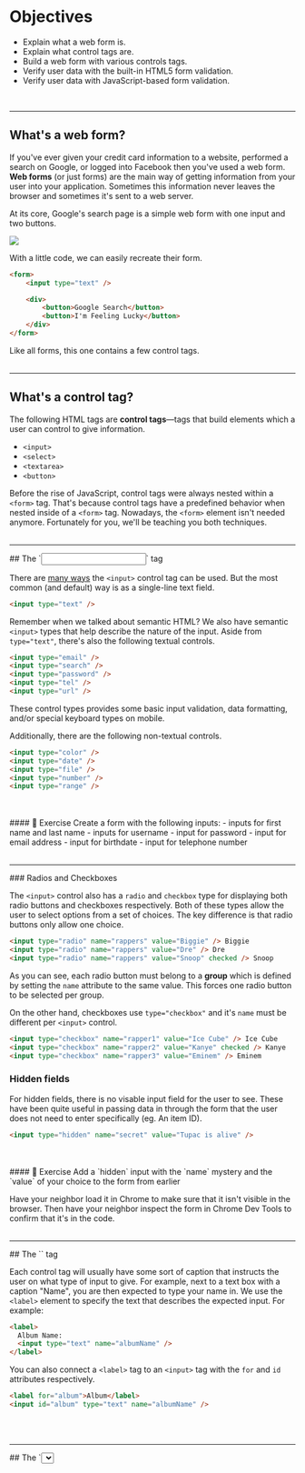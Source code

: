 # Objectives
* Explain what a web form is.
* Explain what control tags are.
* Build a web form with various controls tags.
* Verify user data with the built-in HTML5 form validation.
* Verify user data with JavaScript-based form validation.

<br>
<hr>

## What's a web form?

If you've ever given your credit card information to a website, performed a search on Google, or logged into Facebook then you've used a web form. **Web forms** (or just forms) are the main way of getting information from your user into your application. Sometimes this information never leaves the browser and sometimes it's sent to a web server.

At its core, Google's search page is a simple web form with one input and two buttons.

![](http://i.imgur.com/hcP92bJ.png)

With a little code, we can easily recreate their form.

```html
<form>
	<input type="text" />

	<div>
		<button>Google Search</button>
		<button>I'm Feeling Lucky</button>
	</div>
</form>
```

Like all forms, this one contains a few control tags.
<br>
<br>
<hr>

## What's a control tag?

The following HTML tags are **control tags**—tags that build elements which a user can control to give information.

- `<input>`
- `<select>`
- `<textarea>`
- `<button>`

Before the rise of JavaScript, control tags were always nested within a `<form>` tag. That's because control tags have a predefined behavior when nested inside of a `<form>` tag. Nowadays, the `<form>` element isn't needed anymore. Fortunately for you, we'll be teaching you both techniques.
<br>
<br>
<hr>
## The `<input>` tag

There are [many ways](https://developer.mozilla.org/en-US/docs/Web/HTML/Element/input) the `<input>` control tag can be used. But the most common (and default) way is as a single-line text field.

```html
<input type="text" />
```

Remember when we talked about semantic HTML? We also have semantic `<input>` types that help describe the nature of the input. Aside from `type="text"`, there's also the following textual controls.

```html
<input type="email" />
<input type="search" />
<input type="password" />
<input type="tel" />
<input type="url" />
```

These control types provides some basic input validation, data formatting, and/or special keyboard types on mobile.

Additionally, there are the following non-textual controls.

```html
<input type="color" />
<input type="date" />
<input type="file" />
<input type="number" />
<input type="range" />
```
<br>
<br>
#### 💪 Exercise
Create a form with the following inputs:
- inputs for first name and last name
- inputs for username
- input for password
- input for email address
- input for birthdate
- input for telephone number

<br>
<br>
<hr>
### Radios and Checkboxes

The `<input>` control also has a `radio` and `checkbox` type for displaying both radio buttons and checkboxes respectively. Both of these types allow the user to select options from a set of choices. The key difference is that radio buttons only allow one choice.

```html
<input type="radio" name="rappers" value="Biggie" /> Biggie
<input type="radio" name="rappers" value="Dre" /> Dre
<input type="radio" name="rappers" value="Snoop" checked /> Snoop
```

As you can see, each radio button must belong to a **group** which is defined by setting the `name` attribute to the same value. This forces one radio button to be selected per group.

On the other hand, checkboxes use `type="checkbox"` and it's `name` must be different per `<input>` control.

```html
<input type="checkbox" name="rapper1" value="Ice Cube" /> Ice Cube
<input type="checkbox" name="rapper2" value="Kanye" checked /> Kanye
<input type="checkbox" name="rapper3" value="Eminem" /> Eminem
```

### Hidden fields

For hidden fields, there is no visable input field for the user to see. These have been quite useful in passing data in through the form that the user does not need to enter specifically (eg. An item ID).

```html
<input type="hidden" name="secret" value="Tupac is alive" />
```
<br>
<br>
#### 💪 Exercise
Add a `hidden` input with the `name` mystery and the `value` of your choice to the form from earlier

Have your neighbor load it in Chrome to make sure that it isn't visible in the browser. Then have your neighbor inspect the form in Chrome Dev Tools to confirm that it's in the code.
<br>
<br>
<hr>
## The `<label>` tag

Each control tag will usually have some sort of caption that instructs the user on what type of input to give. For example, next to a text box with a caption "Name", you are then expected to type your name in. We use the `<label>` element to specify the text that describes the expected input. For example:

```html
<label>
  Album Name:
  <input type="text" name="albumName" />
</label>
```

You can also connect a `<label>` tag to an `<input>` tag with the `for` and `id` attributes respectively.

```html
<label for="album">Album</label>
<input id="album" type="text" name="albumName" />
```
<br>
<br>
<hr>
## The `<select>` tag

You can create select boxes that allow the user to choose from a set of options.

```html
<!-- The second option will be initially selected. -->

<select name="vh1_show">
  <option value="basketball_wives_la">Basketball Wives LA</option>
  <option value="get_rich_or_die_tryin" selected>Get Rich or Die Tryin'</option>
  <option value="black_ink_crew">Black Ink Crew</option>
</select>
```
You also have the ability to allow users to select multiple options by using the `multiple` attribute.

```html
<!-- The second and third option will be initially selected. -->

<select name="vh1_show" multiple>
  <option value="the_jamie_foxx_show">The Jamie Foxx Show</option>
  <option value="fresh_prince_of_bel_air" selected>Fresh Prince of Bel-Air</option>
  <option value="love_and_hip_hop_atlanta">Love and Hip Hop Atlanta</option>
</select>
```
<br>
<br>
#### 💪 Exercise
Create a new survey form with the following `options` of favorite cereal, or something else of your choosing:
- Frosted Flakes
- Honey Nut Cheerios
- Cinnamon Toast Crunch

<br>
<br>
<hr>
## Buttons

We've seen plenty of buttons before, but let's dig a little bit deeper.

```html
<button name="button">Belly</button>
```

Buttons contain a `type` attribute with three options.

* `button` (default)
* `submit` (default when in a form)
* `reset`

```html
<button type="button">This an anonymous button</button>
<button type="submit">This a submit button</button>
<button type="reset">This a reset button</button>
```

<br>
<br>
#### 💪 Exercise
Add `submit` and `reset` buttons to your survey form.
<br>
<br>
<hr>
## Common Attributes

With control tags, there are a variety of attributes available. Many attributes vary by tag and some are nonstandard but highly recommended. Take a look at [MDN](https://developer.mozilla.org/en-US/docs/Web/HTML/Element/input) and let's discuss the following attributes:

- `autocapitalize`
- `autocomplete`
- `autofocus`
- `checked`
- `disabled`
- `maxlength`
- `minlength`
- `multiple`
- `name`
- `placeholder`
- `pattern`
- `required`
- `readonly`
- `size`
- `spellcheck`
- `tabindex`
- `value`

<br>
<br>
#### 💪 Exercise
Look up three of the listed common attributes on MDN. Turn to your neighbor and talk about them.
<br>
<br>
<hr>
## Materialize Forms

Let's start with the Materialize [documentation](http://materializecss.com/forms.html) on forms specifically. Materialize includes some simple ways to make your forms look awesome.
<br>
<br>
#### 💪 Exercise
Add Materialize CSS styling to your favorite cereal form.
<br>
<br>
<hr>
## HTML and JS Form Validation

<hr>
## Why?

As a web developer, you will spend just an obscene amount of time working on HTML forms. Form validation is a large part of what is project-specific, and dependent on what's called "business logic". Because it varies from project to project, what gets validated and how, according to what needs, is something that's always being tweaked, prodded and updated. 9 times out of 10 when you collect information from a user, it's going to be from a form, and you want the user to have a nice experience.

We're also validating our form input because our programs can't work without proper inputs. Writing simple programs up until this point means only one person has been using your program: you. In the future, this won't be the case- sometimes forms are confusing if you don't know how they work in advance. Your users will often make mistakes, and will often need to be corrected in an expedient way that encourages the user to continue interacting with the form.

So what do we do to ensure we get good input for our programs?
<br>
<br>
<hr>
## Form Validation

### HTML5 Validation

First, we need to make it easy for humans with good intentions to use our interface. We can use a number of HTML5 capabilities to do this, such as tabindex, input types, and patterns.
<br>
<br>
#### 💪 Exercise
Given the form below, change it to use HTML5 form validation techniques.
Make sure:

 * Email fields are `type="email"`
 * numerical fields are `type="number"`, one that makes sense
 * Required fields have the `required` attribute (with no ="true"- check the documentation)
 * Set the `tabindex` property on each form element

```html
<form>
	<label>Name (required)</label>
	<input type="text" name="name" />
	<label>Email (required)</label>
	<input type="text" name="email" />
	<label>Age (required, must be older than 13)</label>
	<input type="text" name="age" />

	<label>Number of siblings</label>
	<input type="text" name="siblings" />

	<label>Number of rooms in your house</label>
	<input type="text" name="rooms" />

	<label>Blog url</label>
	<input type="text" name="blog" />

	<label>Twitter Username</label>
	<input type="text" name="twitter" />
	<input type="submit" />
</form>

```

***Bonus*** If you know regex, use the `pattern` property to ensure users include an @ sign in front of their twitter username.
<br>
<br>
<hr>
### What will HTML5 do?

When an element is invalid, two things occur:

* The element will now match a special CSS pseudo-class called :invalid. This allows you to stylize your invalid elements. Similarly, valid elements match the :valid pseudo-class.
* The browser will try to block the user from submitting the form.

<br>
<br>
<hr>
## JS Validation

Now that we've done some validation with HTML5, it's time to use JS to finish up the job.

### Accessing values

There are a number of validation libraries that we can use, that will allow us to validate our forms using code someone else has written. Rather than doing that, however, we need to understand how these libraries go about doing what they do, which we'll do by doing some implementation.

First, let's look at how to go about getting the values of the form:

**Get the value of an `input` element**

Given: `<input type="phone" name="phone" id="phone" />`

```javascript
var phoneValue = document.getElementById("phone").value;
```

Using either of these techniques, we can access the current value of any `input` element. This also works for `textarea` elements.

Take a look at the code below for how to access other kinds of form input through the DOM.

```javascript
var form = document.querySelector('#some-form');
var input = document.querySelector('#some-input');

document.forms;           // Get all forms on a page
form.elements;            // Get all form elements
input.type.toLowerCase(); // Get input type (radio, checkbox, text, etc.)
input.value;              // Get input value
input.name;               // Get input name
input.checked;            // Get the checked status of a checkbox or radio button
input.disabled;           // Get input disabled status
```

[source: gomakestuff](http://gomakethings.com/ditching-jquery/#working-with-forms)

[(why we're using .checked)](https://jsperf.com/prop-vs-ischecked/5)
<br>
<br>
#### 💪 Exercise
Load your favorite cereal form in the browser. Use JavaScript to access the different form inputs in the browser console.
<br>
<br>
<hr>
### When to access values

Now that we know how to access values, we need to know when to access them. If we were to use the above code when the page loads, we would only see blank or placeholder values. Why? Because we need to wait to check these until the user tries to submit the form, or until the user is done filling out the field.

**`submit` event**  

In order to check the form when the user hits the "I'm finished filling out this form button", we need to listen for the `submit` action on the form. *Remember, we need to select the form, not the submit button.* This is for when you want to validate the entire form at once.

```javascript
var myForm = document.getElementById('myForm');
myForm.addEventListener('submit', function () {
	// do entire form validation here
});
```
<br>
<br>
**`blur` event**  

If we want to check a field as soon as a user is done typing, we can listen to the `blur` event. The blur event fires as soon as a field loses focus.

```javascript
var myForm = document.getElementById('myForm');
myForm.addEventListener('blur', function () {
	// do single input validation here
});
```
<br>
<br>
#### 💪 Exercise
Create a text input that changes from a white background color to another color when it loses focus. The new color should be based on the following conditions:
- The background turns green when the input box loses focus and has text inside
- The background turns red when the input box loses focus and does not have text inside

<br>
<br>
<hr>
#### What do I do if there's an error?

A typical pattern is to display either next to the incorrectly filled out element, or a the top of the form, a new DOM element that lists the error in question. Try to be descriptive, tell the user what they did wrong- did they miss filling out the field, or did they just forget to put dashes in their phone number?

When you bind an event handler to something that has a _default action_, the handler will fire and then the default action will happen. A default action is something like a form's submission to the location that's in the action property, or the navigation that happens when you click a link. In order to render errors, you have to stop the default action. One way is to use `event.preventDefault();`, but simply calling `return false` from within a jQuery event handler will stop the default event from occuring.
<br>
<br>
```javascript
var myForm = document.getElementById('myForm');
myForm.addEventListener('submit', function() {
  if (some_error_condition) {
    var errDiv = document.createElement('div');

    errDiv.className = 'error';
    errDiv.textContent = 'Please fix your phone number';
    myForm.appendChild(errDiv);

    return false; 			// This tells the submission not to happen
  }
});
```
<br>
<br>
#### 💪 Exercise
1. Deliberately make an error occur in your favorite cereal form and have it create a red border around your form.
1. Create a `submit`-triggered event listener that prints the values of the inputs of your completed favorite cereal form. In other words, when you press the `submit` button, the console prints a string-based summary of the completed form:
'My name is Jack Sprat. My phone number is 555-555-5555'... and so on.

<hr>
## Displaying Validation with Materialize

The [dialogs](http://materializecss.com/dialogs.html) documentation page offers many helpful tools to help you properly display validation errors.
<br>
<br>
#### 💪 Exercise
Answer the following questions on your own and then turn to a neighbor and come to an agreement on answers.

* Why do we need to do form validation inside an event listener?
* What is a better experience for the user- using the `required` attribute, or using JS to ensure all required fields are checked?
* Why might browser validation not be enough?
* What would happen if someone used console Javascript to submit their form, bypassing your validation?

<br>
<br>
<hr>
### 📖 Homework

There are more challenges in [this repository](https://github.com/gSchool/html-forms) where you can experiment with the basic control tags. Knowing what types of inputs are available is essential to designing a form that is simple and easy to use. When you encounter a new type ask yourself "what would I use this for?"
<br>
[Galvanize Delivers (the form section)](https://github.com/gSchool/galvanize-delivers/)
<br>
#### 📚 Resources

- https://developer.mozilla.org/en-US/docs/Web/Guide/HTML/Forms/My_first_HTML_form
- https://developer.mozilla.org/en-US/docs/Web/Guide/HTML/Forms
- https://developer.mozilla.org/en-US/docs/Web/HTML/Element/Input
- http://diveintohtml5.info/forms.html
- http://www.wufoo.com/html5/
